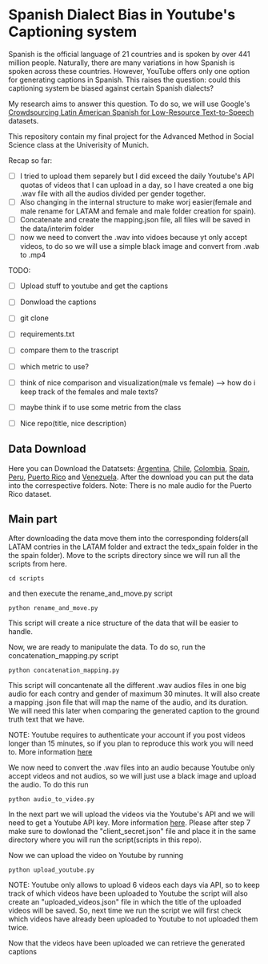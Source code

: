 # Spanish Dialect Bias in Youtube's Captioning system

Spanish is the official language of 21 countries and is spoken by over 441 million people. Naturally, there are many variations in how Spanish is spoken across these countries. However, YouTube offers only one option for generating captions in Spanish. This raises the question: could this captioning system be biased against certain Spanish dialects?

My research aims to answer this question. To do so, we will use Google's [Crowdsourcing Latin American Spanish for Low-Resource Text-to-Speech](https://aclanthology.org/2020.lrec-1.801.pdf) datasets.

This repository contain my final project for the Advanced Method in Social Science class at the Univerisity of Munich. 

Recap so far: 
- [ ] I tried to upload them separely but I did exceed the daily Youtube's API quotas of videos that I can upload in a day, so I have created a one big .wav file with all the audios divided per gender together.
- [ ] Also changing in the internal structure to make worj easier(female and male rename for LATAM and female and male folder creation for spain).
- [ ] Concatenate and create the mapping.json file, all files will be saved in the data/interim folder
- [ ] now we need to convert the .wav into vidoes because yt only accept videos, to do so we will use a simple black image and convert from .wab to .mp4

TODO: 
- [ ] Upload stuff to youtube and get the captions
- [ ] Donwload the captions
- [ ] git clone
- [ ] requirements.txt 
- [ ] compare them to the trascript
- [ ] which metric to use?
- [ ] think of nice comparison and visualization(male vs female) --> how do i keep track of the females and male texts?
- [ ] maybe think if to use some metric from the class
- [ ] Nice repo(title, nice description)




## Data Download

Here you can Download the Datatsets:
[Argentina](https://www.openslr.org/61/), [Chile](https://www.openslr.org/71/), [Colombia](https://www.openslr.org/72/), [Spain](https://www.openslr.org/67/), [Peru](https://www.openslr.org/73/), [Puerto Rico](https://www.openslr.org/74/) and [Venezuela](https://www.openslr.org/75/). 
After the download you can put the data into the correspective folders. Note: There is no male audio for the Puerto Rico dataset. 

## Main part 

After downloading the data move them into the corresponding folders(all LATAM contries in the LATAM folder and extract the tedx_spain folder in the the spain folder). 
Move to the scripts directory since we will run all the scripts from here. 
```
cd scripts
```
and then execute the rename_and_move.py script
```
python rename_and_move.py
```

This script will create a nice structure of the data that will be easier to handle. 

Now, we are ready to manipulate the data. To do so, run the  concatenation_mapping.py script

```
python concatenation_mapping.py 
```
This script will concantenate all the different .wav audios files in one big audio for each contry and gender of maximum 30 minutes. It will also create a mapping .json file that will map the name of the audio, and its duration. We will need this later when comparing the generated caption to the ground truth text that we have. 

NOTE: Youtube requires to authenticate your account if you post videos longer than 15 minutes, so if you plan to reproduce this work you will need to. More information [here](https://support.google.com/youtube/answer/71673?hl=en&co=GENIE.Platform%3DDesktop&oco=0)

We now need to convert the .wav files into an audio because Youtube only accept videos and not audios, so we will just use a black image and upload the audio. To do this run 

```
python audio_to_video.py 
```

In the next part we will upload the videos via the Youtube's API and we will need to get a Youtube API key. More information [here](https://blog.hubspot.com/website/how-to-get-youtube-api-key). Please after step 7 make sure to dowlonad the "client_secret.json" file and place it in the same directory where you will run the script(scripts in this repo). 

Now we can upload the video on Youtube by running

```
python upload_youtube.py
```
NOTE: Youtube only allows to upload 6 videos each days via API, so to keep track of which videos have been uploaded to Youtube the script will also create an "uploaded_videos.json" file in which the title of the uploaded videos will be saved. So, next time we run the script we will first check which videos have already been uploaded to Youtube to not uploaded them twice. 

Now that the videos have been uploaded we can retrieve the generated captions

